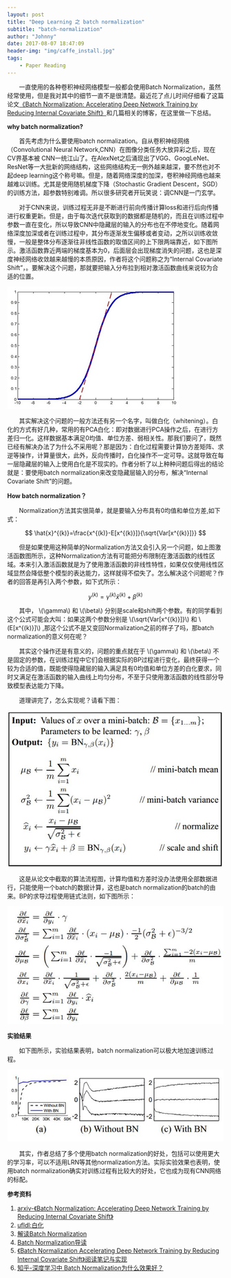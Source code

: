 ```yaml
---
layout: post
title: "Deep Learning 之 batch normalization"
subtitle: "batch-normalization"
author: "Johnny"
date: 2017-08-07 18:47:09
header-img: "img/caffe_install.jpg"
tags:
    - Paper Reading
---
```


&#160; &#160; &#160; &#160;一直使用的各种卷积神经网络模型一般都会使用Batch Normalization，虽然经常使用，但是我对其中的细节一直不是很清楚。最近花了点儿时间仔细看了这篇论文[《Batch Normalization: Accelerating Deep Network Training by Reducing Internal Covariate Shift》][1]和几篇相关的博客，在这里做一下总结。

**why batch normalization?**

&#160; &#160; &#160; &#160;首先考虑为什么要使用batch normalization。自从卷积神经网络（Convolutional Neural Network,CNN）在图像分类任务大放异彩之后，现在CV界基本被
CNN一统江山了。在AlexNet之后涌现出了VGG、GoogLeNet、ResNet等一大批新的网络结构，这些网络结构无一例外越来越深，要不然也对不起deep learning这个称号嘛。但是，随着网络深度的加深，卷积神经网络也越来越难以训练。尤其是使用随机梯度下降（Stochastic Gradient Descent，SGD）的训练方法，超参数特别难调。所以很多研究者开玩笑说：调CNN是一门玄学。

&#160; &#160; &#160; &#160;对于CNN来说，训练过程无非是不断进行前向传播计算loss和进行后向传播进行权重更新。但是，由于每次迭代获取到的数据都是随机的，而且在训练过程中参数一直在变化，所以导致CNN中隐藏层的输入的分布也在不停地变化。随着网络深度加深或者在训练过程中，其分布逐渐发生偏移或者变动，之所以训练收敛慢，一般是整体分布逐渐往非线性函数的取值区间的上下限两端靠近，如下图所示。激活函数靠近两端的梯度基本为0，后面层会出现梯度消失的问题，这也是深度神经网络收敛越来越慢的本质原因，作者将这个问题称之为“Internal Covariate Shift”，。要解决这个问题，那就要把输入分布拉到相对激活函数曲线来说较为合适的位置。

![java-javascript](/img/in-post/batch-normalization/ac.jpg)

&#160; &#160; &#160; &#160;其实解决这个问题的一般方法还有另一个名字，叫做白化（whitening）。白化的方式有好几种，常用的有PCA白化：即对数据进行PCA操作之后，在进行方差归一化。这样数据基本满足0均值、单位方差、弱相关性。那我们要问了，既然已经有解决办法了为什么不采用呢？那是因为：白化过程需要计算协方差矩阵、求逆等操作，计算量很大，此外，反向传播时，白化操作不一定可导。这就导致在每一层隐藏层的输入上使用白化是不现实的。作者分析了以上种种问题后得出的结论就是：要使用batch normalization来改变隐藏层输入的分布，解决“Internal Covariate Shift”的问题。

**How batch normalization？**

&#160; &#160; &#160; &#160;Normalization方法其实很简单，就是要输入分布具有0均值和单位方差,如下式：

$$ \hat{x}^{(k)}=\frac{x^{(k)}-E[x^{(k)}]}{\sqrt{Var[x^{(k)}]}} $$

&#160; &#160; &#160; &#160;但是如果使用这种简单的Normalization方法又会引入另一个问题，如上图激活函数图所示，这种Normalization方法有可能把分布限制在激活函数的线性区域。本来引入激活函数就是为了使用激活函数的非线性特性，如果仅仅使用线性区域显然会降低整个模型的表达能力，这样就得不偿失了。怎么解决这个问题呢？作者的回答是再引入两个参数，如下式所示：

$$ y^{(k)}=\gamma ^{(k)}\hat{x}^{(k)}+\beta ^{(k)} $$

&#160; &#160; &#160; &#160;其中， \\(\gamma\\) 和 \\(\beta\\) 分别是scale和shift两个参数。有的同学看到这个公式可能会大叫：如果这两个参数分别是 \\(\sqrt{Var[x^{(k)}]}\\) 和 \\(E[x^{(k)}]\\) ,那这个公式不是又变回Normalization之前的样子了吗，那batch normalization的意义何在呢？

&#160; &#160; &#160; &#160;其实这个操作还是有意义的，问题的重点就在于 \\(\gamma\\) 和 \\(\beta\\) 不是固定的参数，在训练过程中它们会根据实际的BP过程进行变化，最终获得一个较为合适的值，既能使得隐藏层的输入满足具有0均值和单位方差的白化要求，同时又满足在激活函数的输入曲线上均匀分布，不至于只使用激活函数的线性部分导致模型表达能力下降。

&#160; &#160; &#160; &#160;道理讲完了，怎么实现呢？请看下图：

![java-javascript](/img/in-post/batch-normalization/formula.jpg)

&#160; &#160; &#160; &#160;这是从论文中截取的算法流程图，计算均值和方差时没办法使用全部数据进行，只能使用一个batch的数据计算，这也是batch normalization的batch的由来。BP的求导过程使用链式法则，如下图所示：

![java-javascript](/img/in-post/batch-normalization/bp.jpg)

**实验结果**

&#160; &#160; &#160; &#160;如下图所示，实验结果表明，batch normalization可以极大地加速训练过程。

![java-javascript](/img/in-post/batch-normalization/result0.jpg)

&#160; &#160; &#160; &#160;其实，作者总结了多个使用batch normalization的好处，包括可以使用更大的学习率，可以不适用LRN等其他normalization方法。实际实验效果也表明，使用batch normalization确实对训练过程有比较大的好处，它也成为现有CNN网络的标配。

**参考资料**

 1. [arxiv-《Batch Normalization: Accelerating Deep Network Training by Reducing Internal Covariate Shift》][2]
 2. [ufldl:白化][3]
 3. [解读Batch Normalization][4]
 4. [Batch Normalization导读][5]
 5. [《Batch Normalization Accelerating Deep Network Training by Reducing Internal Covariate Shift》阅读笔记与实现][6]
 6. [知乎-深度学习中 Batch Normalization为什么效果好？][7]


  [1]: https://arxiv.org/pdf/1502.03167.pdf
  [2]: https://arxiv.org/pdf/1502.03167.pdf
  [3]: http://ufldl.stanford.edu/wiki/index.php/%E7%99%BD%E5%8C%96
  [4]: http://blog.csdn.net/shuzfan/article/details/50723877
  [5]: http://blog.csdn.net/malefactor/article/details/51476961
  [6]: http://blog.csdn.net/happynear/article/details/44238541
  [7]: https://www.zhihu.com/question/38102762?utm_campaign=webshare&utm_source=weibo&utm_medium=zhihu
